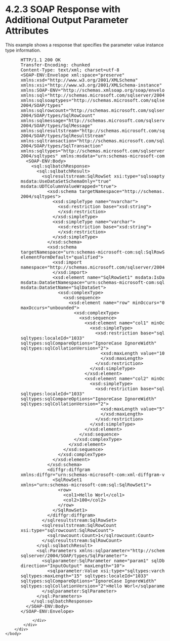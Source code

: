 <html dir="LTR" xmlns:mshelp="http://msdn.microsoft.com/mshelp" xmlns:ddue="http://ddue.schemas.microsoft.com/authoring/2003/5" xmlns:xlink="http://www.w3.org/1999/xlink" xmlns:tool="http://www.microsoft.com/tooltip">
    <head>
        <meta http-equiv="Content-Type" content="text/html; CHARSET=utf-8"></meta>
        <meta name="save" content="history"></meta>
        <title>4.2.3 SOAP Response with Additional Output Parameter Attributes</title>
        <xml>
            <mshelp:toctitle title="4.2.3 SOAP Response with Additional Output Parameter Attributes"></mshelp:toctitle>
            <mshelp:rltitle title="[MS-SSNWS]: SOAP Response with Additional Output Parameter Attributes"></mshelp:rltitle>
            <mshelp:keyword index="A" term="874b5ecc-1fcd-484f-88c8-1a8f3f6d5f52"></mshelp:keyword>
            <mshelp:attr name="DCSext.ContentType" value="open specification"></mshelp:attr>
            <mshelp:attr name="AssetID" value="874b5ecc-1fcd-484f-88c8-1a8f3f6d5f52"></mshelp:attr>
            <mshelp:attr name="TopicType" value="kbRef"></mshelp:attr>
            <mshelp:attr name="DCSext.Title" value="[MS-SSNWS]: SOAP Response with Additional Output Parameter Attributes" />
        </xml>
    </head>
    <body>
        <div id="header">
            <h1 class="heading">4.2.3 SOAP Response with Additional Output Parameter Attributes</h1>
        </div>
        <div id="mainSection">
            <div id="mainBody">
                <div id="allHistory" class="saveHistory"></div>
                <div id="sectionSection0" class="section" name="collapseableSection">
                    

<p>This example shows a response that specifies the parameter
value instance type information.</p>

<dl>
<dd>
<div><pre> HTTP/1.1 200 OK
 Transfer-Encoding: chunked
 Content-Type: text/xml; charset=utf-8
 &lt;SOAP-ENV:Envelope xml:space=&quot;preserve&quot; 
 xmlns:xsd=&quot;http://www.w3.org/2001/XMLSchema&quot; 
 xmlns:xsi=&quot;http://www.w3.org/2001/XMLSchema-instance&quot; 
 xmlns:SOAP-ENV=&quot;http://schemas.xmlsoap.org/soap/envelope/&quot; 
 xmlns:sql=&quot;http://schemas.microsoft.com/sqlserver/2004/SOAP&quot; 
 xmlns:sqlsoaptypes=&quot;http://schemas.microsoft.com/sqlserver/
 2004/SOAP/types&quot; 
 xmlns:sqlrowcount=&quot;http://schemas.microsoft.com/sqlserver/
 2004/SOAP/types/SqlRowCount&quot; 
 xmlns:sqlmessage=&quot;http://schemas.microsoft.com/sqlserver/
 2004/SOAP/types/SqlMessage&quot; 
 xmlns:sqlresultstream=&quot;http://schemas.microsoft.com/sqlserver/
 2004/SOAP/types/SqlResultStream&quot; 
 xmlns:sqltransaction=&quot;http://schemas.microsoft.com/sqlserver/
 2004/SOAP/types/SqlTransaction&quot; 
 xmlns:sqltypes=&quot;http://schemas.microsoft.com/sqlserver/
 2004/sqltypes&quot; xmlns:msdata=&quot;urn:schemas-microsoft-com:xml-msdata&quot;&gt;
   &lt;SOAP-ENV:Body&gt;
     &lt;sql:sqlbatchResponse&gt;
       &lt;sql:sqlbatchResult&gt;
         &lt;sqlresultstream:SqlRowSet xsi:type=&quot;sqlsoaptypes:SqlRowSet&quot; 
 msdata:UseDataSetSchemaOnly=&quot;true&quot; 
 msdata:UDTColumnValueWrapped=&quot;true&quot;&gt;
           &lt;xsd:schema targetNamespace=&quot;http://schemas.microsoft.com/sqlserver/
 2004/sqltypes&quot;&gt;
             &lt;xsd:simpleType name=&quot;nvarchar&quot;&gt;
               &lt;xsd:restriction base=&quot;xsd:string&quot;&gt;
               &lt;/xsd:restriction&gt;
             &lt;/xsd:simpleType&gt;
             &lt;xsd:simpleType name=&quot;varchar&quot;&gt;
               &lt;xsd:restriction base=&quot;xsd:string&quot;&gt;
               &lt;/xsd:restriction&gt;
             &lt;/xsd:simpleType&gt;
           &lt;/xsd:schema&gt;
           &lt;xsd:schema 
 targetNamespace=&quot;urn:schemas-microsoft-com:sql:SqlRowSet1&quot; 
 elementFormDefault=&quot;qualified&quot;&gt;
             &lt;xsd:import 
 namespace=&quot;http://schemas.microsoft.com/sqlserver/2004/sqltypes&quot;&gt;
             &lt;/xsd:import&gt;
             &lt;xsd:element name=&quot;SqlRowSet1&quot; msdata:IsDataSet=&quot;true&quot; 
 msdata:DataSetNamespace=&quot;urn:schemas-microsoft-com:sql:SqlDataSet&quot; 
 msdata:DataSetName=&quot;SqlDataSet&quot;&gt;
               &lt;xsd:complexType&gt;
                 &lt;xsd:sequence&gt;
                   &lt;xsd:element name=&quot;row&quot; minOccurs=&quot;0&quot; 
 maxOccurs=&quot;unbounded&quot;&gt;
                     &lt;xsd:complexType&gt;
                       &lt;xsd:sequence&gt;
                         &lt;xsd:element name=&quot;col1&quot; minOccurs=&quot;0&quot;&gt;
                           &lt;xsd:simpleType&gt;
                             &lt;xsd:restriction base=&quot;sqltypes:nvarchar&quot; 
 sqltypes:localeId=&quot;1033&quot; 
 sqltypes:sqlCompareOptions=&quot;IgnoreCase IgnoreWidth&quot; 
 sqltypes:sqlCollationVersion=&quot;2&quot;&gt;
                               &lt;xsd:maxLength value=&quot;10&quot;&gt;
                               &lt;/xsd:maxLength&gt;
                             &lt;/xsd:restriction&gt;
                           &lt;/xsd:simpleType&gt;
                         &lt;/xsd:element&gt;
                         &lt;xsd:element name=&quot;col2&quot; minOccurs=&quot;0&quot;&gt;
                           &lt;xsd:simpleType&gt;
                             &lt;xsd:restriction base=&quot;sqltypes:varchar&quot; 
 sqltypes:localeId=&quot;1033&quot; 
 sqltypes:sqlCompareOptions=&quot;IgnoreCase IgnoreWidth&quot; 
 sqltypes:sqlCollationVersion=&quot;2&quot;&gt;
                               &lt;xsd:maxLength value=&quot;5&quot;&gt;
                               &lt;/xsd:maxLength&gt;
                             &lt;/xsd:restriction&gt;
                           &lt;/xsd:simpleType&gt;
                         &lt;/xsd:element&gt;
                       &lt;/xsd:sequence&gt;
                     &lt;/xsd:complexType&gt;
                   &lt;/xsd:element&gt;
                 &lt;/xsd:sequence&gt;
               &lt;/xsd:complexType&gt;
             &lt;/xsd:element&gt;
           &lt;/xsd:schema&gt;
           &lt;diffgr:diffgram 
 xmlns:diffgr=&quot;urn:schemas-microsoft-com:xml-diffgram-v1&quot;&gt;
             &lt;SqlRowSet1 
 xmlns=&quot;urn:schemas-microsoft-com:sql:SqlRowSet1&quot;&gt;
               &lt;row&gt;
                 &lt;col1&gt;Hello Worl&lt;/col1&gt;
                 &lt;col2&gt;100&lt;/col2&gt;
               &lt;/row&gt;
             &lt;/SqlRowSet1&gt;
           &lt;/diffgr:diffgram&gt;
         &lt;/sqlresultstream:SqlRowSet&gt;
         &lt;sqlresultstream:SqlRowCount 
 xsi:type=&quot;sqlrowcount:SqlRowCount&quot;&gt;
           &lt;sqlrowcount:Count&gt;1&lt;/sqlrowcount:Count&gt;
         &lt;/sqlresultstream:SqlRowCount&gt;
       &lt;/sql:sqlbatchResult&gt;
       &lt;sql:Parameters xmlns:sqlparameter=&quot;http://schemas.microsoft.com/
 sqlserver/2004/SOAP/types/SqlParameter&quot;&gt;
         &lt;sqlparameter:SqlParameter name=&quot;param1&quot; sqlDbType=&quot;NVarChar&quot; 
 direction=&quot;InputOutput&quot; maxLength=&quot;10&quot;&gt;
           &lt;sqlparameter:Value xsi:type=&quot;sqltypes:varchar&quot; 
 sqltypes:maxLength=&quot;15&quot; sqltypes:localeId=&quot;1033&quot; 
 sqltypes:sqlCompareOptions=&quot;IgnoreCase IgnoreWidth&quot; 
 sqltypes:sqlCollationVersion=&quot;2&quot;&gt;Hello Worl&lt;/sqlparameter:Value&gt;
         &lt;/sqlparameter:SqlParameter&gt;
       &lt;/sql:Parameters&gt;
     &lt;/sql:sqlbatchResponse&gt;
   &lt;/SOAP-ENV:Body&gt;
 &lt;/SOAP-ENV:Envelope&gt;
</pre></div>
</dd></dl>


                </div>
            </div>
        </div>
    </body>
</html>